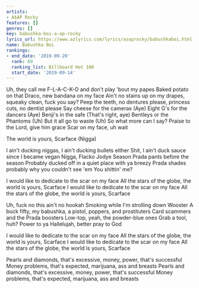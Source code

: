```yaml
---
artists:
- A$AP Rocky
features: []
genres: []
key: babushka-boi-a-ap-rocky
lyrics_url: https://www.azlyrics.com/lyrics/asaprocky/babushkaboi.html
name: Babushka Boi
rankings:
- end_date: '2019-09-20'
  rank: 69
  ranking_list: Billboard Hot 100
  start_date: '2019-09-14'
---
```


Uh, they call me F-L-A-C-K-O and don't play 'bout my papes
Baked potato on that Draco, new bandana on my face
Ain't no stains up on my drapes, squeaky clean, fuck you say?
Peep the teeth, no dentures please, princess cuts, no dentist please
Say cheese for the cameras (Aye)
Eight G's for the dancers (Aye)
Benji's in the safe (That's right, aye)
Bentleys or the Phantoms (Uh)
But it all go to waste (Uh)
So what more can I say?
Praise to the Lord, give him grace
Scar on my face, uh wait

The world is yours, Scarface (Nigga)

I ain't ducking niggas, I ain't ducking bullets either
Shit, I ain't duck sauce since I became vegan
Nigga, Flacko Jodye Season
Prada pants before the season
Probably ducked off in a quiet place with ya breezy
Prada shades probably why you couldn't see 'em
You shittin' me?

I would like to dedicate to the scar on my face
All the stars of the globe, the world is yours, Scarface
I would like to dedicate to the scar on my face
All the stars of the globe, the world is yours, Scarface

Uh, fuck no this ain't no hookah
Smoking while I'm strolling down Wooster
A buck fifty, my babushka, a pistol, poppers, and prostituters
Card scammers and the Prada boosters
Low-top, yeah, the powder-blue ones
Grab a tool, huh? Power to ya
Hallelujah, better pray to God

I would like to dedicate to the scar on my face
All the stars of the globe, the world is yours, Scarface
I would like to dedicate to the scar on my face
All the stars of the globe, the world is yours, Scarface

Pearls and diamonds, that's excessive, money, power, that's successful
Money problems, that's expected, marijuana, ass and breasts
Pearls and diamonds, that's excessive, money, power, that's successful
Money problems, that's expected, marijuana, ass and breasts



